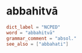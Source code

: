 # abbahitvā

``` toml
dict_label = "NCPED"
word = "abbahitvā"
grammar_comment = "absol."
see_also = ["abbahati"]
```

